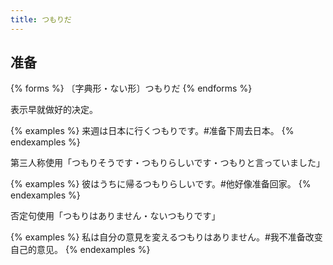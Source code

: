 ```yaml
---
title: つもりだ
---
```


## 准备

{% forms %}
〔字典形・ない形〕つもりだ
{% endforms %}

表示早就做好的决定。

{% examples %}
来週は日本に行くつもりです。#准备下周去日本。
{% endexamples %}

第三人称使用「つもりそうです・つもりらしいです・つもりと言っていました」

{% examples %}
彼はうちに帰るつもりらしいです。#他好像准备回家。
{% endexamples %}

否定句使用「つもりはありません・ないつもりです」

{% examples %}
私は自分の意見を変えるつもりはありません。#我不准备改变自己的意见。
{% endexamples %}
